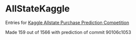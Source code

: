 AllStateKaggle
==============

Entries for [Kaggle Allstate Purchase Prediction Competition]()

Made 159 out of 1566 with prediction of commit 90106c1053
